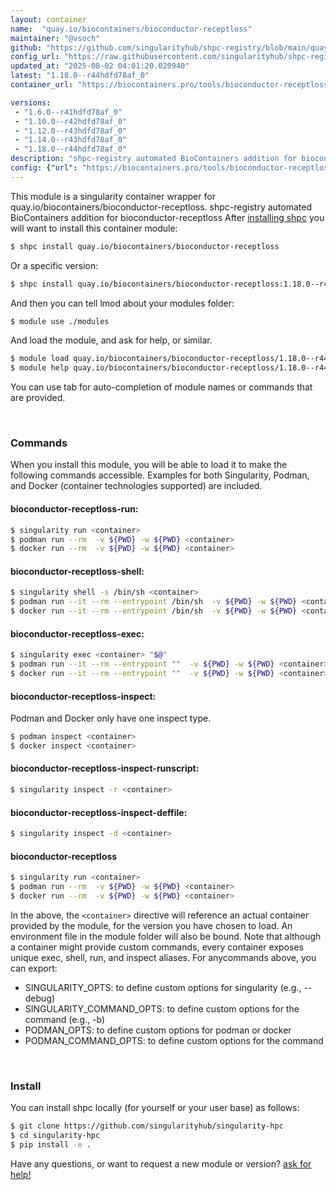 ```yaml
---
layout: container
name:  "quay.io/biocontainers/bioconductor-receptloss"
maintainer: "@vsoch"
github: "https://github.com/singularityhub/shpc-registry/blob/main/quay.io/biocontainers/bioconductor-receptloss/container.yaml"
config_url: "https://raw.githubusercontent.com/singularityhub/shpc-registry/main/quay.io/biocontainers/bioconductor-receptloss/container.yaml"
updated_at: "2025-08-02 04:01:20.020940"
latest: "1.18.0--r44hdfd78af_0"
container_url: "https://biocontainers.pro/tools/bioconductor-receptloss"

versions:
 - "1.6.0--r41hdfd78af_0"
 - "1.10.0--r42hdfd78af_0"
 - "1.12.0--r43hdfd78af_0"
 - "1.14.0--r43hdfd78af_0"
 - "1.18.0--r44hdfd78af_0"
description: "shpc-registry automated BioContainers addition for bioconductor-receptloss"
config: {"url": "https://biocontainers.pro/tools/bioconductor-receptloss", "maintainer": "@vsoch", "description": "shpc-registry automated BioContainers addition for bioconductor-receptloss", "latest": {"1.18.0--r44hdfd78af_0": "sha256:34d09906796b209a017beb36857d034a3b72c7ba1deffb89459b3cdebcf2672d"}, "tags": {"1.6.0--r41hdfd78af_0": "sha256:c77e7ebfc1556f498f39528bf9adc1d349b5df4fffe6d7e4d37a86579abe539a", "1.10.0--r42hdfd78af_0": "sha256:6f3b4bc0b2c428b7a44cc02e2e4e2e1067eeb898e7032681bb943a82bee38d0c", "1.12.0--r43hdfd78af_0": "sha256:35c5a55fb59b3cf84620f66094cf6d978f2fe72d31fc20dbc21fb76faec374b2", "1.14.0--r43hdfd78af_0": "sha256:95b67300a5a1c5f61cfedb6481380fb6313b15cecc730ea45ff1e3b098399f1e", "1.18.0--r44hdfd78af_0": "sha256:34d09906796b209a017beb36857d034a3b72c7ba1deffb89459b3cdebcf2672d"}, "docker": "quay.io/biocontainers/bioconductor-receptloss"}
---
```


This module is a singularity container wrapper for quay.io/biocontainers/bioconductor-receptloss.
shpc-registry automated BioContainers addition for bioconductor-receptloss
After [installing shpc](#install) you will want to install this container module:


```bash
$ shpc install quay.io/biocontainers/bioconductor-receptloss
```

Or a specific version:

```bash
$ shpc install quay.io/biocontainers/bioconductor-receptloss:1.18.0--r44hdfd78af_0
```

And then you can tell lmod about your modules folder:

```bash
$ module use ./modules
```

And load the module, and ask for help, or similar.

```bash
$ module load quay.io/biocontainers/bioconductor-receptloss/1.18.0--r44hdfd78af_0
$ module help quay.io/biocontainers/bioconductor-receptloss/1.18.0--r44hdfd78af_0
```

You can use tab for auto-completion of module names or commands that are provided.

<br>

### Commands

When you install this module, you will be able to load it to make the following commands accessible.
Examples for both Singularity, Podman, and Docker (container technologies supported) are included.

#### bioconductor-receptloss-run:

```bash
$ singularity run <container>
$ podman run --rm  -v ${PWD} -w ${PWD} <container>
$ docker run --rm  -v ${PWD} -w ${PWD} <container>
```

#### bioconductor-receptloss-shell:

```bash
$ singularity shell -s /bin/sh <container>
$ podman run --it --rm --entrypoint /bin/sh  -v ${PWD} -w ${PWD} <container>
$ docker run --it --rm --entrypoint /bin/sh  -v ${PWD} -w ${PWD} <container>
```

#### bioconductor-receptloss-exec:

```bash
$ singularity exec <container> "$@"
$ podman run --it --rm --entrypoint ""  -v ${PWD} -w ${PWD} <container> "$@"
$ docker run --it --rm --entrypoint ""  -v ${PWD} -w ${PWD} <container> "$@"
```

#### bioconductor-receptloss-inspect:

Podman and Docker only have one inspect type.

```bash
$ podman inspect <container>
$ docker inspect <container>
```

#### bioconductor-receptloss-inspect-runscript:

```bash
$ singularity inspect -r <container>
```

#### bioconductor-receptloss-inspect-deffile:

```bash
$ singularity inspect -d <container>
```



#### bioconductor-receptloss

```bash
$ singularity run <container>
$ podman run --rm  -v ${PWD} -w ${PWD} <container>
$ docker run --rm  -v ${PWD} -w ${PWD} <container>
```


In the above, the `<container>` directive will reference an actual container provided
by the module, for the version you have chosen to load. An environment file in the
module folder will also be bound. Note that although a container
might provide custom commands, every container exposes unique exec, shell, run, and
inspect aliases. For anycommands above, you can export:

 - SINGULARITY_OPTS: to define custom options for singularity (e.g., --debug)
 - SINGULARITY_COMMAND_OPTS: to define custom options for the command (e.g., -b)
 - PODMAN_OPTS: to define custom options for podman or docker
 - PODMAN_COMMAND_OPTS: to define custom options for the command

<br>

### Install

You can install shpc locally (for yourself or your user base) as follows:

```bash
$ git clone https://github.com/singularityhub/singularity-hpc
$ cd singularity-hpc
$ pip install -e .
```

Have any questions, or want to request a new module or version? [ask for help!](https://github.com/singularityhub/singularity-hpc/issues)